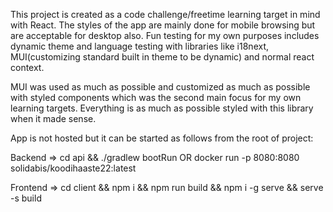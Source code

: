 This project is created as a code challenge/freetime learning target in mind with React. The styles of the app are mainly done for mobile browsing but are acceptable for desktop also. Fun testing for my own purposes includes dynamic theme and language testing with libraries like i18next, MUI(customizing standard built in theme to be dynamic) and normal react context.

MUI was used as much as possible and customized as much as possible with styled components which was the second main focus for my own learning targets. Everything is as much as possible styled with this library when it made sense. 

App is not hosted but it can be started as follows from the root of project:

Backend => 
cd api && ./gradlew bootRun
OR
docker run -p 8080:8080 solidabis/koodihaaste22:latest

Frontend => cd client && npm i && npm run build && npm i -g serve && serve -s build
